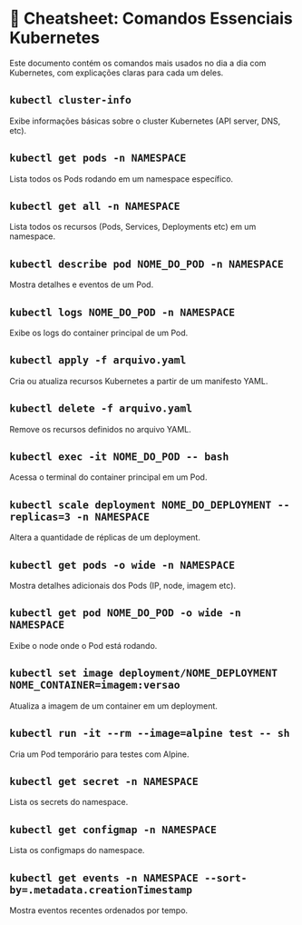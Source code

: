 # 📘 Cheatsheet: Comandos Essenciais Kubernetes

Este documento contém os comandos mais usados no dia a dia com Kubernetes, com explicações claras para cada um deles.

## `kubectl cluster-info`
Exibe informações básicas sobre o cluster Kubernetes (API server, DNS, etc).

## `kubectl get pods -n NAMESPACE`
Lista todos os Pods rodando em um namespace específico.

## `kubectl get all -n NAMESPACE`
Lista todos os recursos (Pods, Services, Deployments etc) em um namespace.

## `kubectl describe pod NOME_DO_POD -n NAMESPACE`
Mostra detalhes e eventos de um Pod.

## `kubectl logs NOME_DO_POD -n NAMESPACE`
Exibe os logs do container principal de um Pod.

## `kubectl apply -f arquivo.yaml`
Cria ou atualiza recursos Kubernetes a partir de um manifesto YAML.

## `kubectl delete -f arquivo.yaml`
Remove os recursos definidos no arquivo YAML.

## `kubectl exec -it NOME_DO_POD -- bash`
Acessa o terminal do container principal em um Pod.

## `kubectl scale deployment NOME_DO_DEPLOYMENT --replicas=3 -n NAMESPACE`
Altera a quantidade de réplicas de um deployment.

## `kubectl get pods -o wide -n NAMESPACE`
Mostra detalhes adicionais dos Pods (IP, node, imagem etc).

## `kubectl get pod NOME_DO_POD -o wide -n NAMESPACE`
Exibe o node onde o Pod está rodando.

## `kubectl set image deployment/NOME_DEPLOYMENT NOME_CONTAINER=imagem:versao`
Atualiza a imagem de um container em um deployment.

## `kubectl run -it --rm --image=alpine test -- sh`
Cria um Pod temporário para testes com Alpine.

## `kubectl get secret -n NAMESPACE`
Lista os secrets do namespace.

## `kubectl get configmap -n NAMESPACE`
Lista os configmaps do namespace.

## `kubectl get events -n NAMESPACE --sort-by=.metadata.creationTimestamp`
Mostra eventos recentes ordenados por tempo.
